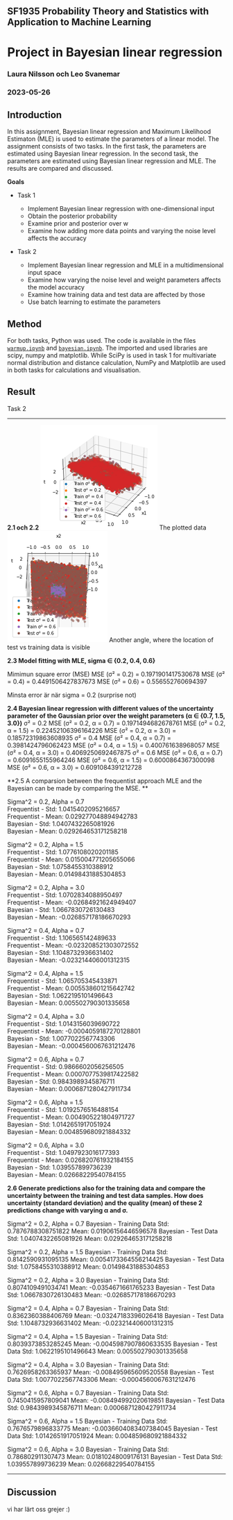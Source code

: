 ## SF1935 Probability Theory and Statistics with Application to Machine Learning
# Project in Bayesian linear regression
### Laura Nilsson och Leo Svanemar 
### 2023-05-26


## Introduction
In this assignment, Bayesian linear regression and Maximum Likelihood Estimaton (MLE) is used to estimate the parameters of a linear model. The assignment consists of two tasks. In the first task, the parameters are estimated using Bayesian linear regression. In the second task, the parameters are estimated using Bayesian linear regression and MLE. The results are compared and discussed.

**Goals**

- Task 1
  - Implement Bayesian linear regression with one-dimensional input
  - Obtain the posterior probability
  - Examine prior and posterior over w
  - Examine how adding more data points and varying the noise level affects the accuracy

- Task 2
  - Implement Bayesian linear regression and MLE in a multidimensional input space
  - Examine how varying the noise level and weight parameters affects the model accuracy
  - Examine how training data and test data are affected by those
  - Use batch learning to estimate the parameters



## Method
For both tasks, Python was used. The code is available in the files [`warmup.ipynb`](https://github.com/laurani02/bayesian-project/blob/main/warmup.ipynb) and [`bayesian.ipynb`](https://github.com/laurani02/bayesian-project/blob/main/bayesian.ipynb). The imported and used libraries are scipy, numpy and matplotlib. While SciPy is used in task 1 for multivariate normal distribution and distance calculation, NumPy and Matplotlib are used in both tasks for calculations and visualisation.

## Result

Task 2
____

**2.1 och 2.2**
![The plotted data](plot1.png)
The plotted data
![Another angle, where the location of test vs training data is visible ](plot2.png) 
Another angle, where the location of test vs training data is visible

**2.3 Model fitting with MLE, sigma ∈ {0.2, 0.4, 0.6}**


Mimimun square error (MSE)
MSE (σ² = 0.2) = 0.1971901417530678
MSE (σ² = 0.4) = 0.4491506427837673
MSE (σ² = 0.6) = 0.556552760694397

Minsta error är när sigma = 0.2 (surprise not)

**2.4 Bayesian linear regression with different values of the uncertainty parameter of the Gaussian prior over the weight parameters (α ∈ {0.7, 1.5, 3.0})**
σ² = 0.2
MSE (σ² = 0.2, α = 0.7) = 0.1971494682678761
MSE (σ² = 0.2, α = 1.5) = 0.22452106396164226
MSE (σ² = 0.2, α = 3.0) = 0.18572319863608935
σ² = 0.4
MSE (σ² = 0.4, α = 0.7) = 0.3981424796062423
MSE (σ² = 0.4, α = 1.5) = 0.400761638968057
MSE (σ² = 0.4, α = 3.0) = 0.4069250692467875
σ² = 0.6
MSE (σ² = 0.6, α = 0.7) = 0.6091655155964246
MSE (σ² = 0.6, α = 1.5) = 0.6000864367300098
MSE (σ² = 0.6, α = 3.0) = 0.6091084391212728

**2.5 A comparsion between the frequentist approach MLE and the Bayesian can be made by comparing the MSE. **

Sigma^2 = 0.2, Alpha = 0.7  
Frequentist - Std: 1.0415402095216657  
Frequentist - Mean: 0.029277048894942783  
Bayesian - Std: 1.0407432265081926  
Bayesian - Mean: 0.029264653171258218  

Sigma^2 = 0.2, Alpha = 1.5  
Frequentist - Std: 1.0776108020201185  
Frequentist - Mean: 0.015004771205655066  
Bayesian - Std: 1.0758455310388912  
Bayesian - Mean: 0.01498431885304853  

Sigma^2 = 0.2, Alpha = 3.0  
Frequentist - Std: 1.0702834088950497  
Frequentist - Mean: -0.02684921624949407  
Bayesian - Std: 1.0667830726130483  
Bayesian - Mean: -0.026857178186670293  

Sigma^2 = 0.4, Alpha = 0.7  
Frequentist - Std: 1.106565142489633  
Frequentist - Mean: -0.023208521303072552  
Bayesian - Std: 1.1048732936631402  
Bayesian - Mean: -0.023214406001312315  

Sigma^2 = 0.4, Alpha = 1.5  
Frequentist - Std: 1.065705345433871  
Frequentist - Mean: 0.005538601215642742  
Bayesian - Std: 1.0622195101496643  
Bayesian - Mean: 0.005502790301335658  

Sigma^2 = 0.4, Alpha = 3.0  
Frequentist - Std: 1.0143156039690722  
Frequentist - Mean: -0.0004059187270128801  
Bayesian - Std: 1.0077022567743306  
Bayesian - Mean: -0.0004560067631212476  

Sigma^2 = 0.6, Alpha = 0.7  
Frequentist - Std: 0.9866602056256505  
Frequentist - Mean: 0.0007077539817422582  
Bayesian - Std: 0.9843989345876711  
Bayesian - Mean: 0.0006871280427911734  

Sigma^2 = 0.6, Alpha = 1.5  
Frequentist - Std: 1.0192576516488154  
Frequentist - Mean: 0.004905221804971727  
Bayesian - Std: 1.0142651917051924  
Bayesian - Mean: 0.004859680921884332  

Sigma^2 = 0.6, Alpha = 3.0  
Frequentist - Std: 1.0497923016177393  
Frequentist - Mean: 0.026820761932184155  
Bayesian - Std: 1.039557899736239  
Bayesian - Mean: 0.02668229540784155  


**2.6 Generate predictions also for the training data and compare the uncertainty between the training and test data samples. How does uncertainty (standard deviation) and the quality (mean) of these 2 predictions change with varying α and σ.**

Sigma^2 = 0.2, Alpha = 0.7
Bayesian - Training Data
Std: 0.7876788308751822
Mean: 0.01906156446596578
Bayesian - Test Data
Std: 1.0407432265081926
Mean: 0.029264653171258218

Sigma^2 = 0.2, Alpha = 1.5
Bayesian - Training Data
Std: 0.8142590931095135
Mean: 0.0054173364556214425
Bayesian - Test Data
Std: 1.0758455310388912
Mean: 0.01498431885304853

Sigma^2 = 0.2, Alpha = 3.0
Bayesian - Training Data
Std: 0.8074109491034741
Mean: -0.0354671661765233
Bayesian - Test Data
Std: 1.0667830726130483
Mean: -0.026857178186670293

Sigma^2 = 0.4, Alpha = 0.7
Bayesian - Training Data
Std: 0.8362360388406769
Mean: -0.03247183396026418
Bayesian - Test Data
Std: 1.1048732936631402
Mean: -0.023214406001312315

Sigma^2 = 0.4, Alpha = 1.5
Bayesian - Training Data
Std: 0.8039373853285245
Mean: -0.0045987907860633535
Bayesian - Test Data
Std: 1.0622195101496643
Mean: 0.005502790301335658

Sigma^2 = 0.4, Alpha = 3.0
Bayesian - Training Data
Std: 0.7626958263365937
Mean: -0.008495965609520558
Bayesian - Test Data
Std: 1.0077022567743306
Mean: -0.0004560067631212476

Sigma^2 = 0.6, Alpha = 0.7
Bayesian - Training Data
Std: 0.7450415957809041
Mean: -0.008494992020619851
Bayesian - Test Data
Std: 0.9843989345876711
Mean: 0.0006871280427911734

Sigma^2 = 0.6, Alpha = 1.5
Bayesian - Training Data
Std: 0.7676579896833775
Mean: -0.0036604083407384045
Bayesian - Test Data
Std: 1.0142651917051924
Mean: 0.004859680921884332

Sigma^2 = 0.6, Alpha = 3.0
Bayesian - Training Data
Std: 0.786802911307473
Mean: 0.01810248009176131
Bayesian - Test Data
Std: 1.039557899736239
Mean: 0.02668229540784155



____

## Discussion

vi har lärt oss grejer :)
